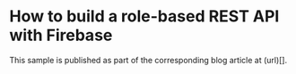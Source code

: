 # How to build a role-based REST API with Firebase

This sample is published as part of the corresponding blog article at (url)[].
